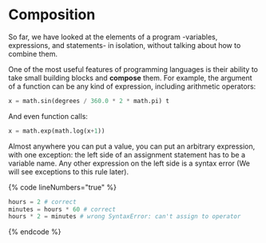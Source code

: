 # Composition

So far, we have looked at the elements of a program -variables, expressions, and statements- in isolation, without talking about how to combine them.

One of the most useful features of programming languages is their ability to take small building blocks and **compose** them. For example, the argument of a function can be any kind of expression, including arithmetic operators:

```python
x = math.sin(degrees / 360.0 * 2 * math.pi) t
```

And even function calls:

```python
x = math.exp(math.log(x+1))
```

&#x20;Almost anywhere you can put a value, you can put an arbitrary expression, with one exception: the left side of an assignment statement has to be a variable name. Any other expression on the left side is a syntax error (We will see exceptions to this rule later).

{% code lineNumbers="true" %}
```python
hours = 2 # correct 
minutes = hours * 60 # correct 
hours * 2 = minutes # wrong SyntaxError: can't assign to operator
```
{% endcode %}

